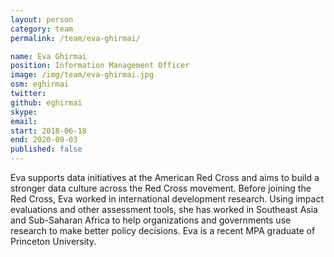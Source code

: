 ```yaml
---
layout: person
category: team
permalink: /team/eva-ghirmai/

name: Eva Ghirmai
position: Information Management Officer
image: /img/team/eva-ghirmai.jpg
osm: eghirmai
twitter:
github: eghirmai
skype: 
email: 
start: 2018-06-18
end: 2020-09-03
published: false
---
```


Eva supports data initiatives at the American Red Cross and aims to build a stronger data culture across the Red Cross movement. Before joining the Red Cross, Eva worked in international development research. Using impact evaluations and other assessment tools, she has worked in Southeast Asia and Sub-Saharan Africa to help organizations and governments use research to make better policy decisions. Eva is a recent MPA graduate of Princeton University.
